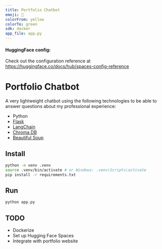 ```yaml
---
title: Portfolio Chatbot
emoji: 🤖
colorFrom: yellow
colorTo: green
sdk: docker
app_file: app.py
---
```


#### HuggingFace config:
Check out the configuration reference at https://huggingface.co/docs/hub/spaces-config-reference

# Portfolio Chatbot

A very lightweight chatbot using the following technologies to be able to answer questions about my professional experience:
- Python
- [Flask](https://flask.palletsprojects.com/en/stable/)
- [LangChain](https://www.langchain.com/)
- [Chroma DB](https://www.trychroma.com/)
- [Beautiful Soup](https://pypi.org/project/beautifulsoup4/)

## Install
```sh
python -m venv .venv
source .venv/bin/activate # or Windows: .venv\Scripts\activate
pip install -r requirements.txt
```

## Run
```sh
python app.py
```

## TODO
- Dockerize
- Set up Hugging Face Spaces
- Integrate with portfolio website
